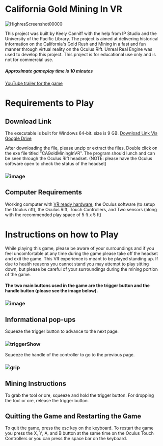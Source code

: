 # California Gold Mining In VR
### 
![HighresScreenshot00000](https://user-images.githubusercontent.com/23284476/62906411-60613880-bd23-11e9-85d3-a66fc8849e26.png)

This project was built by Keely Canniff with the help from IP Studio and the University of the Pacific Library.
The project is aimed at delivering historical information on the California's Gold Rush and Mining in a fast and fun manner through virtual reality on the Oculus Rift. Unreal Real Engine was used to develop this project. This project is for educational use only and is not for commercial use.

##### Approximate gameplay time is 10 minutes

[YouTube trailer for the game](https://www.youtube.com/watch?v=jSiRg15WmWA&feature=youtu.be)

# Requirements to Play
## Download Link

The executable is built for Windows 64-bit. size is 9 GB. [Download Link Via Google Drive](https://drive.google.com/file/d/1hFUb8Qc9F-ZkschH0w1J-eA5ykLxXbpo/view?usp=sharing)

After downloading the file, please unzip or extract the files. Double click on the exe file titled "CAGoldMiningInVR". The program should lunch and can be seen through the Oculus Rift headset. (NOTE: please have the Oculus software open to check the status of the headset)
 ### ![image](https://user-images.githubusercontent.com/23284476/63046130-b1d60880-be86-11e9-80f1-d850d6833a54.png)


## Computer Requirements 
Working computer with [VR ready hardware](https://support.oculus.com/248749509016567/), the Oculus software (to setup the Oculus rift),
the Oculus Rift, Touch Controllers, and Two sensors (along with the recommended play space of 5 ft x 5 ft) 

# Instructions on how to Play
While playing this game, please be aware of your surroundings and if you feel uncomfortable at any time during the game please take off the headset and exit the game.
This VR experience is meant to be played standing up. If due to health reasons you cannot stand you may attempt to play sitting down, but please be careful of your surroundings during the mining portion of the game. 
#### The two main buttons used in the game are the trigger button and the handle button (please see the image below).

### ![image](https://user-images.githubusercontent.com/23284476/62905869-30b13100-bd21-11e9-81f8-a03132cc5ad4.png)

## Informational pop-ups
Squeeze the trigger button to advance to the next page. 
### ![triggerShow](https://user-images.githubusercontent.com/23284476/62905339-ed55c300-bd1e-11e9-857f-85e9e2841bf5.PNG)


Squeeze the handle of the controller to go to the previous page. 
### ![grip](https://user-images.githubusercontent.com/23284476/62905325-d616d580-bd1e-11e9-8d3a-4c0573d0396f.PNG)

## Mining Instructions
To grab the tool or ore, squeeze and hold the trigger button. For dropping the tool or ore, release the trigger button.

## Quitting the Game and Restarting the Game
To quit the game, press the esc key on the keyboard. To restart the game you press the X, Y, A, and B button at the same time on the Oculus Touch Controllers or you can press the space bar on the keyboard.   
